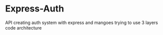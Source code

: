 # Express-Auth
API creating auth system with express and mangoes trying to use 3 layers code architecture
